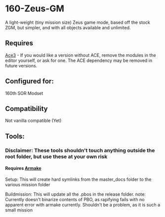# 160-Zeus-GM
A light-weight (tiny mission size) Zeus game mode, based off the stock ZGM, but simpler, and with all objects available and unlimited.

## Requires
[Ace3](https://github.com/acemod/ACE3) - If you would like a version without ACE, remove the modules in the editor yourself, or ask for one. The ACE dependency may be removed in future versions.



## Configured for:
160th SOR Modset


## Compatibility
Not vanilla compatible (Yet)

## Tools:  
### Disclaimer: These tools shouldn't touch anything outside the root folder, but use these at your own risk
#### Requires [Armake](https://github.com/KoffeinFlummi/armake)

Setup: This will create hard symlinks from the master_docs folder to the various mission folder  

Buildmission: This will update all the .pbos in the release folder. 
     note: Currently doesn't binarize contents of PBO, as rapifying fails with no apparent error with armake currently. Shouldn't be a problem, as it is such a small mission

